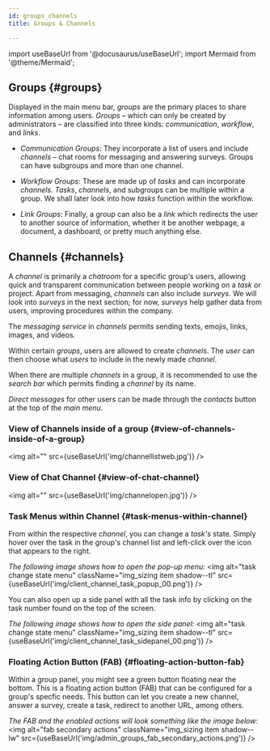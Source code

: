 ```yaml
---
id: groups_channels
title: Groups & Channels

---
```

import useBaseUrl from '@docusaurus/useBaseUrl'; 
import Mermaid from '@theme/Mermaid';

## Groups {#groups}
Displayed in the main menu bar, _groups_ are the primary places to share information among users. _Groups_ – which can only be created by administrators – are classified into three kinds: _communication_, _workflow_, and _links_. 

- _Communication Groups_: They incorporate a list of users and include _channels_ – chat rooms for messaging and answering surveys. Groups can have subgroups and more than one channel.

- _Workflow Groups_: These are made up of _tasks_ and can incorporate _channels_. _Tasks_, _channels_, and subgroups can be multiple within a group. We shall later look into how _tasks_ function within the workflow.

- _Link Groups_: Finally, a group can also be a _link_ which redirects the user to another source of information, whether it be another webpage, a document, a dashboard, or pretty much anything else.



## Channels {#channels}

A _channel_ is primarily a *chatroom* for a specific group's users, allowing quick and transparent communication between people working on a _task_ or project. Apart from messaging, _channels_ can also include _surveys_. We will look into _surveys_ in the next section; for now, _surveys_ help gather data from users, improving procedures within the company.

The *messaging service* in _channels_ permits sending texts, emojis, links, images, and videos.
<!-- TODO ##### image with text input and paper clip -->

Within certain _groups_, users are allowed to create _channels_. The _user_ can then choose what _users_ to include in the newly made _channel_. 
<!-- TODO ##### image of the top of channels list with "plus sign" shown here -->

When there are multiple _channels_ in a group, it is recommended to use the *search bar* which permits finding a _channel_ by its name.
<!-- TODO ##### image of the top of the channels list with a magnifying glass -->

*Direct messages* for other users can be made through the _contacts_ button at the top of the _main menu_.
<!-- TODO ##### image of contact button on top of the main menu bar -->


### View of Channels inside of a group {#view-of-channels-inside-of-a-group}
<img alt="" src={useBaseUrl('img/channellistweb.jpg')} />

### View of Chat Channel {#view-of-chat-channel}
<img alt="" src={useBaseUrl('img/channelopen.jpg')} />

### Task Menus within Channel {#task-menus-within-channel}
From within the respective _channel_, you can change a _task's_ state. Simply hover over the task in the group's channel list and left-click over the icon that appears to the right.

_The following image shows how to open the pop-up menu:_
<img alt="task change state menu" className="img_sizing item shadow--tl" src={useBaseUrl('img/client_channel_task_popup_00.png')} />
<br/>

You can also open up a side panel with all the task info by clicking on the task number found on the top of the screen.

_The following image shows how to open the side panel:_
<img alt="task change state menu" className="img_sizing item shadow--tl" src={useBaseUrl('img/client_channel_task_sidepanel_00.png')} />
<br/>

### Floating Action Button (FAB) {#floating-action-button-fab}
Within a group panel, you might see a green button floating near the bottom. This is a floating action button (FAB) that can be configured for a group's specfic needs. This button can let you create a new channel, answer a survey, create a task, redirect to another URL, among others.

_The FAB and the enabled actions will look something like the image below:_
<img alt="fab secondary actions" className="img_sizing item shadow--lw" src={useBaseUrl('img/admin_groups_fab_secondary_actions.png')} />
<br/>